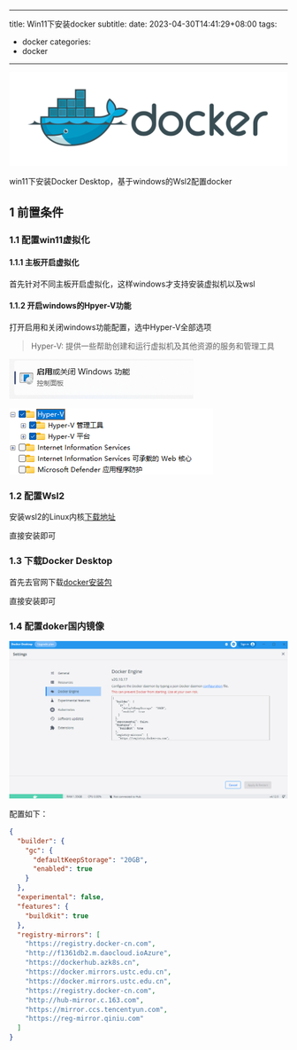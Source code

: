 
---
title: Win11下安装docker
subtitle:
date: 2023-04-30T14:41:29+08:00
tags: 
  - docker
categories:
  - docker

---


![img](assets/docker-cover.png)

win11下安装Docker Desktop，基于windows的Wsl2配置docker

<!--more-->

## 1 前置条件

### 1.1 配置win11虚拟化

#### 1.1.1 主板开启虚拟化

首先针对不同主板开启虚拟化，这样windows才支持安装虚拟机以及wsl



#### 1.1.2  开启windows的Hpyer-V功能

打开启用和关闭windows功能配置，选中Hyper-V全部选项

> Hyper-V: 提供一些帮助创建和运行虚拟机及其他资源的服务和管理工具

![image-20221015123705058](assets/image-20221015123705058.png)

![image-20221015124119818](assets/image-20221015124119818.png)



### 1.2  配置Wsl2

安装wsl2的Linux内核[下载地址](https://docs.microsoft.com/zh-cn/windows/wsl/install-manual#step-4---download-the-linux-kernel-update-package)

直接安装即可



### 1.3 下载Docker Desktop

首先去官网下载[docker安装包](https://desktop.docker.com/win/main/amd64/Docker%20Desktop%20Installer.exe?utm_source=docker&amp;utm_medium=webreferral&amp;utm_campaign=dd-smartbutton&amp;utm_location=module)

直接安装即可



### 1.4 配置doker国内镜像

![image-20221015124525895](assets/image-20221015124525895.png)



配置如下：

```json
{
  "builder": {
    "gc": {
      "defaultKeepStorage": "20GB",
      "enabled": true
    }
  },
  "experimental": false,
  "features": {
    "buildkit": true
  },
  "registry-mirrors": [
    "https://registry.docker-cn.com",
    "http://f1361db2.m.daocloud.ioAzure",
    "https://dockerhub.azk8s.cn",
    "https://docker.mirrors.ustc.edu.cn",
    "https://docker.mirrors.ustc.edu.cn",
    "https://registry.docker-cn.com",
    "http://hub-mirror.c.163.com",
    "https://mirror.ccs.tencentyun.com",
    "https://reg-mirror.qiniu.com"
  ]
}
```

